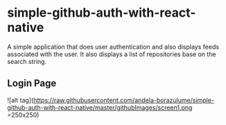 # simple-github-auth-with-react-native
A simple application that does user authentication and also displays feeds associated with the user.
It also displays a list of repositories base on the search string.

## Login Page

![alt tag](https://raw.githubusercontent.com/andela-borazulume/simple-github-auth-with-react-native/master/githubImages/screen1.png =250x250)
